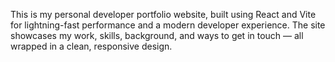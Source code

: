 This is my personal developer portfolio website, built using React and Vite for lightning-fast performance and a modern developer experience. The site showcases my work, skills, background, and ways to get in touch — all wrapped in a clean, responsive design.
